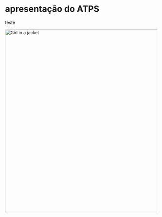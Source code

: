 <h1>apresentação do ATPS</h1>

<p>teste</p>

<img src="https://cdn.pixabay.com/photo/2016/11/21/06/53/beautiful-natural-image-1844362_640.jpg" alt="Girl in a jacket" width="500" height="600">
